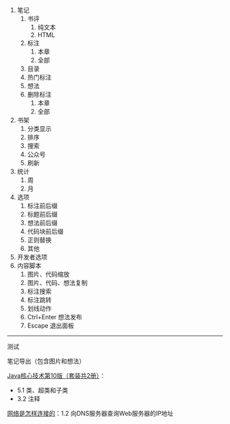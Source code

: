 1. 笔记
   1. 书评
      1. 纯文本
      2. HTML
   2. 标注
      1. 本章
      2. 全部
   3. 目录
   4. 热门标注
   5. 想法
   6. 删除标注
      1. 本章
      2. 全部
2. 书架
   1. 分类显示
   2. 排序
   3. 搜索
   4. 公众号
   5. 刷新
3. 统计
   1. 周
   2. 月
4. 选项
   1. 标注前后缀
   2. 标题前后缀
   3. 想法前后缀
   4. 代码块前后缀
   5. 正则替换
   6. 其他
5. 开发者选项
6. 内容脚本
   1. 图片、代码缩放
   2. 图片、代码、想法复制
   3. 标注搜索
   4. 标注跳转
   5. 划线动作
   6. Ctrl+Enter 想法发布
   7. Escape 退出面板

----

测试

笔记导出（包含图片和想法）

[Java核心技术第10版（套装共2册）](https://weread.qq.com/web/reader/e56324b071a5ee49e56bbae)：

- 5.1 类、超类和子类
- 3.2 注释

[网络是怎样连接的](https://weread.qq.com/web/reader/6f932ec05dd9eb6f96f14b9)：1.2 向DNS服务器查询Web服务器的IP地址